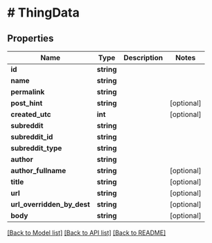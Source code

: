 # # ThingData

## Properties

Name | Type | Description | Notes
------------ | ------------- | ------------- | -------------
**id** | **string** |  |
**name** | **string** |  |
**permalink** | **string** |  |
**post_hint** | **string** |  | [optional]
**created_utc** | **int** |  | [optional]
**subreddit** | **string** |  |
**subreddit_id** | **string** |  |
**subreddit_type** | **string** |  |
**author** | **string** |  |
**author_fullname** | **string** |  | [optional]
**title** | **string** |  | [optional]
**url** | **string** |  | [optional]
**url_overridden_by_dest** | **string** |  | [optional]
**body** | **string** |  | [optional]

[[Back to Model list]](../../README.md#models) [[Back to API list]](../../README.md#endpoints) [[Back to README]](../../README.md)
